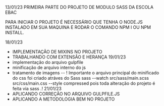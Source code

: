 13/01/23
PRIMEIRA PARTE DO PROJETO DE MODULO SASS DA ESCOLA EBAC

PARA INICIAR O PROJETO É NECESSÁRIO QUE TENHA O NODE.JS INSTALADO EM SUA MAQUINA
E RODAR O COMANDO NPM I OU NPM INSTALL.

18/01/23
- IMPLEMENTAÇÃO DE MIXINS NO PROJETO 
- TRABALHANDO COM EXTENSÃO E HERANÇA
19/01/23
- implementação do arquivo gulpfile
- minificação de arquivo interno do js
- tratamento de imagens
-- ! Importante o arquivo principal do minificado do css foi criado atráves do Sass sass --watch  src/sass/main.scss src/css/main.css --style compressed pois toda alteração do projeto é feita
via sass .!
21/01/23
- APLICANDO CORREÇÃO NO ARQUIVO GULPFILE.JS 
- APLICANDO A METODOLOGIA BEM NO PROJETO